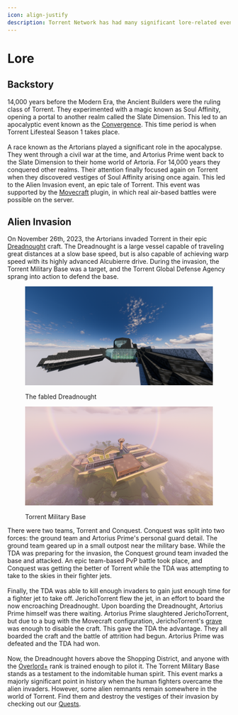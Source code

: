 ```yaml
---
icon: align-justify
description: Torrent Network has had many significant lore-related events.
---
```


# Lore

## Backstory

14,000 years before the Modern Era, the Ancient Builders were the ruling class of Torrent. They experimented with a magic known as Soul Affinity, opening a portal to another realm called the Slate Dimension. This led to an apocalyptic event known as the [Convergence](the-convergence.md). This time period is when Torrent Lifesteal Season 1 takes place.\
\
A race known as the Artorians played a significant role in the apocalypse. They went through a civil war at the time, and Artorius Prime went back to the Slate Dimension to their home world of Artoria. For 14,000 years they conquered other realms. Their attention finally focused again on Torrent when they discovered vestiges of Soul Affinity arising once again. This led to the Alien Invasion event, an epic tale of Torrent. This event was supported by the [Movecraft](../movecraft.md) plugin, in which real air-based battles were possible on the server.

## Alien Invasion

On November 26th, 2023, the Artorians invaded Torrent in their epic [Dreadnought](../movecraft.md#dreadnought) craft. The Dreadnought is a large vessel capable of traveling great distances at a slow base speed, but is also capable of achieving warp speed with its highly advanced Alcubierre drive. During the invasion, the Torrent Military Base was a target, and the Torrent Global Defense Agency sprang into action to defend the base.

<figure><img src="../.gitbook/assets/2023-11-07_21.37.30.png" alt=""><figcaption><p>The fabled Dreadnought</p></figcaption></figure>

<figure><img src="../.gitbook/assets/2024-05-27_10.58.56.png" alt=""><figcaption><p>Torrent Military Base</p></figcaption></figure>

There were two teams, Torrent and Conquest. Conquest was split into two forces: the ground team and Artorius Prime's personal guard detail. The ground team geared up in a small outpost near the military base. While the TDA was preparing for the invasion, the Conquest ground team invaded the base and attacked. An epic team-based PvP battle took place, and Conquest was getting the better of Torrent while the TDA was attempting to take to the skies in their fighter jets.\
\
Finally, the TDA was able to kill enough invaders to gain just enough time for a fighter jet to take off. JerichoTorrent flew the jet, in an effort to board the now encroaching Dreadnought. Upon boarding the Dreadnought, Artorius Prime himself was there waiting. Artorius Prime slaughtered JerichoTorrent, but due to a bug with the Movecraft configuration, JerichoTorrent's [grave](../survival/graves.md) was enough to disable the craft. This gave the TDA the advantage. They all boarded the craft and the battle of attrition had begun. Artorius Prime was defeated and the TDA had won.\
\
Now, the Dreadnought hovers above the Shopping District, and anyone with the [Overlord+](https://torrent.tebex.io/package/6216890) rank is trained enough to pilot it. The Torrent Military Base stands as a testament to the indomitable human spirit. This event marks a majorly significant point in history when the human fighters overcame the alien invaders. However, some alien remnants remain somewhere in the world of Torrent. Find them and destroy the vestiges of their invasion by checking out our [Quests](../survival/quests/).
